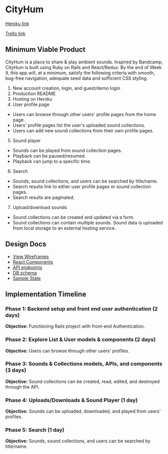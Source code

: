 # CityHum

[Heroku link][heroku]

[Trello link][trello]

[heroku]: http://www.herokuapp.com
[trello]: https://trello.com

## Minimum Viable Product

CityHum is a place to share & play ambient sounds. Inspired by Bandcamp, CityHum is built using Ruby on Rails and React/Redux. By the end of Week 9, this app will, at a minimum, satisfy the following criteria with smooth, bug-free navigation, adequate seed data and sufficient CSS styling.

1. New account creation, login, and guest/demo login
2. Production README
3. Hosting on Heroku
4. User profile page
  * Users can browse through other users' profile pages from the home page.
  * Users' profile pages list the user's uploaded sound collections.
  * Users can add new sound collections from their own profile pages.
5. Sound player
  * Sounds can be played from sound collection pages.
  * Playback can be paused/resumed.
  * Playback can jump to a specific time.
6. Search
  * Sounds, sound collections, and users can be searched by title/name.
  * Search results link to either user profile pages or sound collection pages.
  * Search results are paginated.
7. Upload/download sounds
  * Sound collections can be created and updated via a form.
  * Sound collections can contain multiple sounds.
Sound data is uploaded from local storage to an external hosting service.

## Design Docs

* [View Wireframes][wireframes]
* [React Components][components]
* [API endpoints][api-endpoints]
* [DB schema][schema]
* [Sample State][sample-state]

[wireframes]: wireframes
[components]: component-hierarchy.md
[sample-state]: sample-state.md
[api-endpoints]: api-endpoints.md
[schema]: schema.md

## Implementation Timeline

### Phase 1: Backend setup and front end user authentication (2 days)

**Objective:** Functioning Rails project with front-end Authentication.

### Phase 2: Explore List & User models & components (2 days)

**Objective:** Users can browse through other users' profiles.

### Phase 3: Sounds & Collections models, APIs, and components (3 days)

**Objective:** Sound collections can be created, read, edited, and destroyed through the API.

### Phase 4: Uploads/Downloads & Sound Player (1 day)

**Objective:** Sounds can be uploaded, downloaded, and played from users' profiles.

### Phase 5: Search (1 day)

**Objective:** Sounds, sound collections, and users can be searched by title/name.
